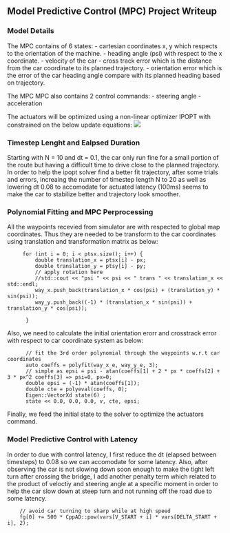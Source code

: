 ## Model Predictive Control (MPC) Project Writeup

### Model Details
The MPC contains of 6 states:
    - cartesian coordinates x, y which respects to the orientation of the machine.
    - heading angle (psi) with respect to the x coordinate.
    - velocity of the car
    - cross track error which is the distance from the car coordinate to its planned trajectory.
    - orientation error which is the error of the car heading angle compare with its planned heading based on trajectory.

The MPC MPC also contains 2 control commands:
    - steering angle
    - acceleration 

The actuators will be optimized using a non-linear optimizer IPOPT with constrained on the below update equations:
<image src="model.png"/> 



### Timestep Lenght and Ealpsed Duration
Starting with N = 10 and dt = 0.1, the car only run fine for a small portion of the route but having a difficult time to drive close to the planned trajectory.
In order to help the ipopt solver find a better fit trajectory, after some trials and errors, increaing the number of timestep length N to 20 as well as lowering dt 0.08 to accomodate for actuated latency (100ms) seems to make the car to stabilize better and trajectory look smoother.

### Polynomial Fitting and MPC Perprocessing
All the waypoints recevied from simulator are with respected to global map coordinates. 
Thus they are needed to be transform to the car coordinates using translation and transformation matrix as below:

         for (int i = 0; i < ptsx.size(); i++) {
             double translation_x = ptsx[i] - px;
             double translation_y = ptsy[i] - py;
             // apply rotation here 
             //std::cout << "psi " << psi << " trans " << translation_x << std::endl;
             way_x.push_back(translation_x * cos(psi) + (translation_y) * sin(psi));
             way_y.push_back((-1) * (translation_x * sin(psi)) + translation_y * cos(psi));

          }
 

Also, we need to calculate the initial orientation erorr and crosstrack error with respect to car coordinate system as below:

          // fit the 3rd order polynomial through the waypoints w.r.t car coordinates
          auto coeffs = polyfit(way_x_e, way_y_e, 3);
          // simple as epsi = psi - atan(coeffs[1] + 2 * px * coeffs[2] + 3 * px^2 coeffs[3] => psi=0, px=0;
          double epsi = (-1) * atan(coeffs[1]);
          double cte = polyeval(coeffs, 0);
          Eigen::VectorXd state(6) ;
          state << 0.0, 0.0, 0.0, v, cte, epsi;
 



Finally, we feed the initial state to the solver to optimize the actuators command.


### Model Predictive Control with Latency
In order to due with control latency, I first reduce the dt (elapsed between timesteps) to 0.08 so we can accomodate for some latency. Also, after observing the car is not slowing down soon enough to make the tight left turn after crossing the bridge, I add another penalty term which related to the product of veloctiy and steering angle at a specific moment in order to help the car slow down at steep turn and not running off the road due to some latency.

        // avoid car turning to sharp while at high speed
        fg[0] += 500 * CppAD::pow(vars[V_START + i] * vars[DELTA_START + i], 2);





